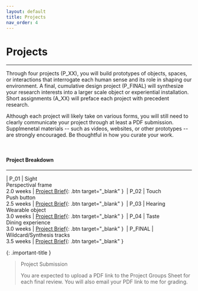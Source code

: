 ```yaml
---
layout: default
title: Projects
nav_order: 4
---
```


# Projects

---

Through four projects (P_XX), you will build prototypes of objects, spaces, or interactions that interrogate each human sense and its role in shaping our environment. A final, cumulative design project (P_FINAL) will synthesize your research interests into a larger scale object or experiential installation. Short assignments (A_XX) will preface each project with precedent research.

Although each project will likely take on various forms, you will still need to clearly communicate your project through at least a PDF submission. Supplmenetal materials -- such as videos, websites, or other prototypes -- are strongly encouraged. Be thoughtful in how you curate your work.

<br>

#### Project Breakdown

---

| P_01          | Sight <br> Perspectival frame <br> 2.0 weeks       | <span class="fs-3">[Project Brief](https://docs.google.com/document/d/1ADfq7E-jQly_Z0FN6kOgEd0PporadFMn9o6lpuEEB_c/edit?usp=sharing){: .btn target="_blank" }</span>&nbsp;
| P_02          | Touch <br> Push button <br> 2.5 weeks              | <span class="fs-3">[Project Brief](https://docs.google.com/document/d/1kj1JbKdhNyWyfmPV-c_RCTf5qgVhrMwm00s02kmC3Xw/edit?usp=sharing){: .btn target="_blank" }</span>&nbsp;
| P_03          | Hearing <br> Wearable object <br> 3.0 weeks        | <span class="fs-3">[Project Brief](https://docs.google.com/document/d/1ZK4TVnBtss6j6fXJtB2cBmbKl-eN6PVYUsRk5hpuCjA/edit?usp=sharing){: .btn target="_blank" }</span>&nbsp;
| P_04          | Taste <br> Dining experience <br> 3.0 weeks        | <span class="fs-3">[Project Brief](https://docs.google.com/document/d/1XhZ9f864o4MIy2OmHwTNPr8W0oUvMU24D8d_ZjG9Ufc/edit?usp=sharing){: .btn target="_blank" }</span>&nbsp; 
| P_FINAL       | Wildcard/Synthesis tracks <br> 3.5 weeks           | <span class="fs-3">[Project Brief](https://docs.google.com/document/d/1FppNZQ6tqVOpfEbGVWU4NNEBo_60z8QhVUuqmAYYQuk/edit?usp=sharing){: .btn target="_blank" }</span>&nbsp; 

{: .important-title }
> Project Submission
>
> You are expected to upload a PDF link to the Project Groups Sheet for each final review. You will also email your PDF link to me for grading.
